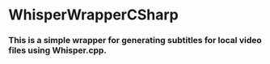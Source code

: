 # WhisperWrapperCSharp

### This is a simple wrapper for generating subtitles for local video files using Whisper.cpp.
